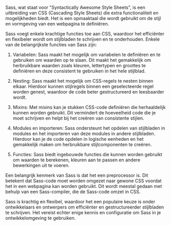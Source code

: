 Sass, wat staat voor "Syntactically Awesome Style Sheets", is een uitbreiding van CSS (Cascading Style Sheets) die extra functionaliteit en mogelijkheden biedt. Het is een opmaaktaal die wordt gebruikt om de stijl en vormgeving van een webpagina te definiëren.

Sass voegt enkele krachtige functies toe aan CSS, waardoor het efficiënter en flexibeler wordt om stijlbladen te schrijven en te onderhouden. Enkele van de belangrijkste functies van Sass zijn:

1.  Variabelen: Sass maakt het mogelijk om variabelen te definiëren en te gebruiken om waarden op te slaan. Dit maakt het gemakkelijk om herbruikbare waarden zoals kleuren, lettertypen en groottes te definiëren en deze consistent te gebruiken in het hele stijlblad.

2.  Nesting: Sass maakt het mogelijk om CSS-regels te nesten binnen elkaar. Hierdoor kunnen stijlregels binnen een geselecteerde regel worden genest, waardoor de code beter gestructureerd en leesbaarder wordt.

3.  Mixins: Met mixins kan je stukken CSS-code definiëren die herhaaldelijk kunnen worden gebruikt. Dit vermindert de hoeveelheid code die je moet schrijven en helpt bij het creëren van consistente stijlen.

4.  Modules en importeren: Sass ondersteunt het opdelen van stijlbladen in modules en het importeren van deze modules in andere stijlbladen. Hierdoor kan je de code opdelen in logische eenheden en het gemakkelijk maken om herbruikbare stijlcomponenten te creëren.

5.  Functies: Sass biedt ingebouwde functies die kunnen worden gebruikt om waarden te berekenen, kleuren aan te passen en andere bewerkingen uit te voeren.


Een belangrijk kenmerk van Sass is dat het een preprocessor is. Dit betekent dat Sass-code moet worden omgezet naar gewone CSS voordat het in een webpagina kan worden gebruikt. Dit wordt meestal gedaan met behulp van een Sass-compiler, die de Sass-code omzet in CSS.

Sass is krachtig en flexibel, waardoor het een populaire keuze is onder ontwikkelaars en ontwerpers om efficiënter en gestructureerder stijlbladen te schrijven. Het vereist echter enige kennis en configuratie om Sass in je ontwikkelomgeving te gebruiken.